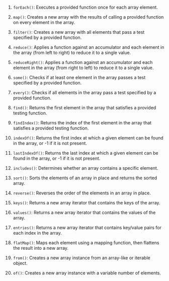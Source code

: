 
1. `forEach()`: Executes a provided function once for each array element.

2. `map()`: Creates a new array with the results of calling a provided function on every element in the array.

3. `filter()`: Creates a new array with all elements that pass a test specified by a provided function.

4. `reduce()`: Applies a function against an accumulator and each element in the array (from left to right) to reduce it to a single value.

5. `reduceRight()`: Applies a function against an accumulator and each element in the array (from right to left) to reduce it to a single value.

6. `some()`: Checks if at least one element in the array passes a test specified by a provided function.

7. `every()`: Checks if all elements in the array pass a test specified by a provided function.

8. `find()`: Returns the first element in the array that satisfies a provided testing function.

9. `findIndex()`: Returns the index of the first element in the array that satisfies a provided testing function.

10. `indexOf()`: Returns the first index at which a given element can be found in the array, or -1 if it is not present.

11. `lastIndexOf()`: Returns the last index at which a given element can be found in the array, or -1 if it is not present.

12. `includes()`: Determines whether an array contains a specific element.

13. `sort()`: Sorts the elements of an array in place and returns the sorted array.

14. `reverse()`: Reverses the order of the elements in an array in place.

15. `keys()`: Returns a new array iterator that contains the keys of the array.

16. `values()`: Returns a new array iterator that contains the values of the array.

17. `entries()`: Returns a new array iterator that contains key/value pairs for each index in the array.

18. `flatMap()`: Maps each element using a mapping function, then flattens the result into a new array.

19. `from()`: Creates a new array instance from an array-like or iterable object.

20. `of()`: Creates a new array instance with a variable number of elements.

